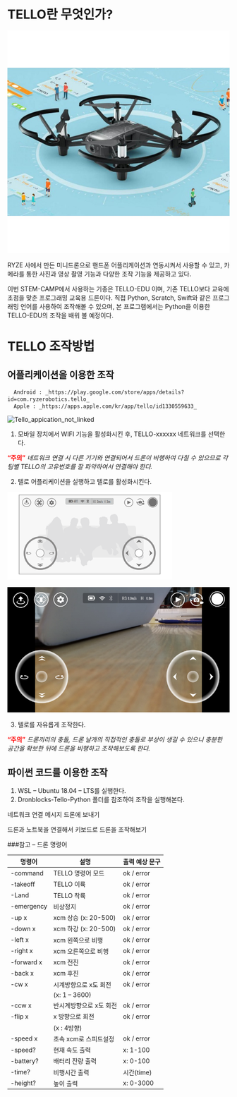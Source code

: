 # TELLO란 무엇인가?

![tello_edu_drone](img/tello-edu-drone.jpg)

RYZE 사에서 만든 미니드론으로 핸드폰 어플리케이션과 연동시켜서 사용할 수 있고, 카메라를 통한 사진과 영상 촬영 기능과 다양한 조작 기능을 제공하고 있다.

이번 STEM-CAMP에서 사용하는 기종은 TELLO-EDU 이며, 기존 TELLO보다 교육에 초점을 맞춘 프로그래밍 교육용 드론이다. 직접 Python, Scratch, Swift와 같은 프로그래밍 언어를 사용하여 조작해볼 수 있으며, 본 프로그램에서는 Python을 이용한 TELLO-EDU의 조작을 배워 볼 예정이다.


# TELLO 조작방법

## 어플리케이션을 이용한 조작

      Android : _https://play.google.com/store/apps/details?id=com.ryzerobotics.tello_
      Apple : _https://apps.apple.com/kr/app/tello/id1330559633_


![Tello_appication_not_linked](img/Tello_appication_not_linked.png)


1.	모바일 장치에서 WIFI 기능을 활성화시킨 후, TELLO-xxxxxx 네트워크를 선택한다.

  <span style="color:red">__“주의”__</span> _네트워크 연결 시 다른 기기와 연결되어서 드론이 비행하여 다칠 수 있으므로 각 팀별 TELLO의 고유번호를 잘 파악하여서 연결해야 한다._


2.  텔로 어플리케이션을 실행하고 텔로를 활성화시킨다.


![Tello_application_image](img/Tello_application_image.PNG)

![tello_application_image_real](img/tello_application_image_real.png)


3.	텔로를 자유롭게 조작한다.

  <span style="color:red">__“주의”__</span> _드론끼리의 충돌, 드론 날개의 직접적인 충돌로 부상이 생길 수 있으니 충분한 공간을 확보한 뒤에 드론을 비행하고 조작해보도록 한다._

## 파이썬 코드를 이용한 조작

1.	WSL – Ubuntu 18.04 – LTS를 실행한다.
2.	Dronblocks-Tello-Python 폴더를 참조하여 조작을 실행해본다.


네트워크 연결 메시지 드론에 보내기

드론과 노트북을 연결해서 키보드로 드론을 조작해보기

###참고 – 드론 명령어

|명령어|설명|출력 예상 문구|
|-----|----|-------------|
|-command|TELLO 명령어 모드|	ok / error|
|-takeoff|			TELLO 이륙		|ok / error|
|-Land		|	TELLO 착륙	|	ok / error|
|-emergency	|	비상정지	|	ok / error|
|-up x	|		xcm 상승 (x: 20-500)	|ok / error|
|-down x |			xcm 하강 (x: 20-500)	|ok / error|
|-left x		|	xcm 왼쪽으로 비행|	ok / error|
|-right x 	|		xcm 오른쪽으로 비행|	ok / error|
|-forward x	|	xcm 전진	|	ok / error|
|-back x		|	xcm 후진	|	ok / error|
|-cw x		|	시계방향으로 x도 회전|	ok / error|
|				|(x: 1 – 3600)| |
|-ccw x		|	반시계방향으로 x도 회전|	ok / error|
|-flip x		|	x 방향으로 회전	|	ok / error|
|			|	(x : 4방향)| |
|-speed x		|	초속 xcm로 스피드설정|	ok / error|
|-speed?		|	현재 속도 출력	|	x: 1-100|
|-battery?	|		배터리 잔량 출력|	x: 0-100|
|-time?		|	비행시간 출력	|	시간(time)|
|-height?	|		높이 출력	|	x: 0-3000|
